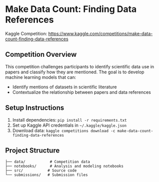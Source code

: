

# Make Data Count: Finding Data References

Kaggle Competition: https://www.kaggle.com/competitions/make-data-count-finding-data-references

## Competition Overview
This competition challenges participants to identify scientific data use in papers and classify how they are mentioned. The goal is to develop machine learning models that can:
- Identify mentions of datasets in scientific literature
- Contextualize the relationship between papers and data references

## Setup Instructions
1. Install dependencies: `pip install -r requirements.txt`
2. Set up Kaggle API credentials in `~/.kaggle/kaggle.json`
3. Download data: `kaggle competitions download -c make-data-count-finding-data-references`

## Project Structure
```
├── data/           # Competition data
├── notebooks/      # Analysis and modeling notebooks
├── src/           # Source code
└── submissions/   # Submission files
```
